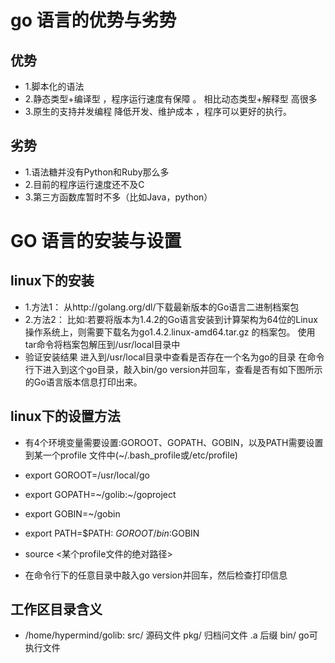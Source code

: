 # go 语言的优势与劣势
## 优势
- 1.脚本化的语法
- 2.静态类型+编译型 ，程序运行速度有保障 。 相比动态类型+解释型 高很多
- 3.原生的支持并发编程 
降低开发、维护成本 ，程序可以更好的执行。

## 劣势
- 1.语法糖并没有Python和Ruby那么多
- 2.目前的程序运行速度还不及C
- 3.第三方函数库暂时不多（比如Java，python）

# GO 语言的安装与设置
## linux下的安装
- 1.方法1：
从http://golang.org/dl/下载最新版本的Go语言二进制档案包
- 2.方法2：
比如∶若要将版本为1.4.2的Go语言安装到计算架构为64位的Linux操作系统上，则需要下载名为go1.4.2.linux-amd64.tar.gz 的档案包。
使用tar命令将档案包解压到/usr/local目录中
- 验证安装结果
进入到/usr/local目录中查看是否存在一个名为go的目录
在命令行下进入到这个go目录，敲入bin/go version并回车，查看是否有如下图所示的Go语言版本信息打印出来。

## linux下的设置方法
- 有4个环境变量需要设置:GOROOT、GOPATH、GOBIN，以及PATH需要设置到某一个profile 文件中(~/.bash_profile或/etc/profile)
- export GOROOT=/usr/local/go
- export GOPATH=~/golib:~/goproject
- export GOBIN=~/gobin
- export PATH=$PATH: $GOROOT/bin:$GOBIN

- source <某个profile文件的绝对路径>

- 在命令行下的任意目录中敲入go version并回车，然后检查打印信息

## 工作区目录含义
- /home/hypermind/golib:
src/  源码文件
pkg/  归档问文件 .a 后缀
bin/  go可执行文件










